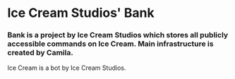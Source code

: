 # Ice Cream Studios' Bank

### Bank is a project by Ice Cream Studios which stores all publicly accessible commands on Ice Cream. Main infrastructure is created by Camila.
Ice Cream is a bot by Ice Cream Studios.

